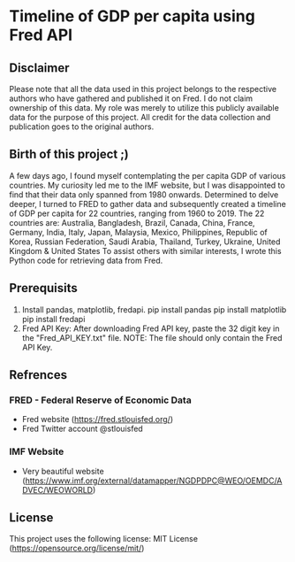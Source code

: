 # Timeline of GDP per capita using Fred API 

## Disclaimer
Please note that all the data used in this project belongs to the respective authors who have gathered and published it on Fred. I do not claim ownership of this data. My role was merely to utilize this publicly available data for the purpose of this project. All credit for the data collection and publication goes to the original authors. 

## Birth of this project ;)
A few days ago, I found myself contemplating the per capita GDP of various countries. My curiosity led me to the IMF website, but I was disappointed to find that their data only spanned from 1980 onwards. Determined to delve deeper, I turned to FRED to gather data and subsequently created a timeline of GDP per capita for 22 countries, ranging from 1960 to 2019. 
The 22 countries are: Australia, Bangladesh, Brazil, Canada, China, France, Germany, India, Italy, Japan, Malaysia, Mexico, Philippines, Republic of Korea, Russian Federation, Saudi Arabia, Thailand, Turkey, Ukraine, United Kingdom & United States
To assist others with similar interests, I wrote this Python code for retrieving data from Fred.

## Prerequisits
1) Install pandas, matplotlib, fredapi. 
    pip install pandas
    pip install matplotlib
    pip install fredapi
2) Fred API Key: After downloading Fred API key, paste the 32 digit key in the "Fred_API_KEY.txt" file. 
NOTE: The file should only contain the Fred API Key.

## Refrences
### FRED - Federal Reserve of Economic Data 
* Fred website (https://fred.stlouisfed.org/)
* Fred Twitter account @stlouisfed
### IMF Website
* Very beautiful website (https://www.imf.org/external/datamapper/NGDPDPC@WEO/OEMDC/ADVEC/WEOWORLD)

## License
This project uses the following license: MIT License (https://opensource.org/license/mit/)